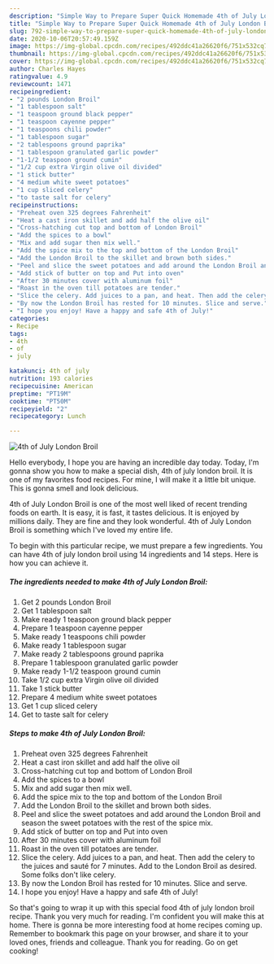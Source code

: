 ```yaml
---
description: "Simple Way to Prepare Super Quick Homemade 4th of July London Broil"
title: "Simple Way to Prepare Super Quick Homemade 4th of July London Broil"
slug: 792-simple-way-to-prepare-super-quick-homemade-4th-of-july-london-broil
date: 2020-10-06T20:57:49.159Z
image: https://img-global.cpcdn.com/recipes/492ddc41a26620f6/751x532cq70/4th-of-july-london-broil-recipe-main-photo.jpg
thumbnail: https://img-global.cpcdn.com/recipes/492ddc41a26620f6/751x532cq70/4th-of-july-london-broil-recipe-main-photo.jpg
cover: https://img-global.cpcdn.com/recipes/492ddc41a26620f6/751x532cq70/4th-of-july-london-broil-recipe-main-photo.jpg
author: Charles Hayes
ratingvalue: 4.9
reviewcount: 1471
recipeingredient:
- "2 pounds London Broil"
- "1 tablespoon salt"
- "1 teaspoon ground black pepper"
- "1 teaspoon cayenne pepper"
- "1 teaspoons chili powder"
- "1 tablespoon sugar"
- "2 tablespoons ground paprika"
- "1 tablespoon granulated garlic powder"
- "1-1/2 teaspoon ground cumin"
- "1/2 cup extra Virgin olive oil divided"
- "1 stick butter"
- "4 medium white sweet potatoes"
- "1 cup sliced celery"
- "to taste salt for celery"
recipeinstructions:
- "Preheat oven 325 degrees Fahrenheit"
- "Heat a cast iron skillet and add half the olive oil"
- "Cross-hatching cut top and bottom of London Broil"
- "Add the spices to a bowl"
- "Mix and add sugar then mix well."
- "Add the spice mix to the top and bottom of the London Broil"
- "Add the London Broil to the skillet and brown both sides."
- "Peel and slice the sweet potatoes and add around the London Broil and season the sweet potatoes with the rest of the spice mix."
- "Add stick of butter on top and Put into oven"
- "After 30 minutes cover with aluminum foil"
- "Roast in the oven till potatoes are tender."
- "Slice the celery. Add juices to a pan, and heat. Then add the celery to the juices and sauté for 7 minutes. Add to the London Broil as desired. Some folks don&#39;t like celery."
- "By now the London Broil has rested for 10 minutes. Slice and serve."
- "I hope you enjoy! Have a happy and safe 4th of July!"
categories:
- Recipe
tags:
- 4th
- of
- july

katakunci: 4th of july 
nutrition: 193 calories
recipecuisine: American
preptime: "PT19M"
cooktime: "PT50M"
recipeyield: "2"
recipecategory: Lunch

---
```



![4th of July London Broil](https://img-global.cpcdn.com/recipes/492ddc41a26620f6/751x532cq70/4th-of-july-london-broil-recipe-main-photo.jpg)

Hello everybody, I hope you are having an incredible day today. Today, I'm gonna show you how to make a special dish, 4th of july london broil. It is one of my favorites food recipes. For mine, I will make it a little bit unique. This is gonna smell and look delicious.



4th of July London Broil is one of the most well liked of recent trending foods on earth. It is easy, it is fast, it tastes delicious. It is enjoyed by millions daily. They are fine and they look wonderful. 4th of July London Broil is something which I've loved my entire life.


To begin with this particular recipe, we must prepare a few ingredients. You can have 4th of july london broil using 14 ingredients and 14 steps. Here is how you can achieve it.

<!--inarticleads1-->

##### The ingredients needed to make 4th of July London Broil:

1. Get 2 pounds London Broil
1. Get 1 tablespoon salt
1. Make ready 1 teaspoon ground black pepper
1. Prepare 1 teaspoon cayenne pepper
1. Make ready 1 teaspoons chili powder
1. Make ready 1 tablespoon sugar
1. Make ready 2 tablespoons ground paprika
1. Prepare 1 tablespoon granulated garlic powder
1. Make ready 1-1/2 teaspoon ground cumin
1. Take 1/2 cup extra Virgin olive oil divided
1. Take 1 stick butter
1. Prepare 4 medium white sweet potatoes
1. Get 1 cup sliced celery
1. Get to taste salt for celery




<!--inarticleads2-->

##### Steps to make 4th of July London Broil:

1. Preheat oven 325 degrees Fahrenheit
1. Heat a cast iron skillet and add half the olive oil
1. Cross-hatching cut top and bottom of London Broil
1. Add the spices to a bowl
1. Mix and add sugar then mix well.
1. Add the spice mix to the top and bottom of the London Broil
1. Add the London Broil to the skillet and brown both sides.
1. Peel and slice the sweet potatoes and add around the London Broil and season the sweet potatoes with the rest of the spice mix.
1. Add stick of butter on top and Put into oven
1. After 30 minutes cover with aluminum foil
1. Roast in the oven till potatoes are tender.
1. Slice the celery. Add juices to a pan, and heat. Then add the celery to the juices and sauté for 7 minutes. Add to the London Broil as desired. Some folks don&#39;t like celery.
1. By now the London Broil has rested for 10 minutes. Slice and serve.
1. I hope you enjoy! Have a happy and safe 4th of July!




So that's going to wrap it up with this special food 4th of july london broil recipe. Thank you very much for reading. I'm confident you will make this at home. There is gonna be more interesting food at home recipes coming up. Remember to bookmark this page on your browser, and share it to your loved ones, friends and colleague. Thank you for reading. Go on get cooking!
